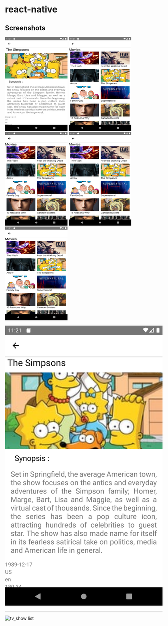 # react-native

## Screenshots
<img src="images/Screenshot-1567632080.png" width="200" height="300">
<img src="images/Screenshot_1567632069.png" width="200" height="300">
<img src="images/Screenshot_1567632069.png" width="200" height="300">
<img src="images/Screenshot_1567632069.png" width="200" height="300">
<img src="images/Screenshot_1567632069.png" width="200" height="300">


![sinopsys](images/Screenshot-1567632080.png)
_____________________________________________________
![tv_show list](images/Screenshot_1567632069.png&s=100)
